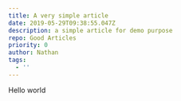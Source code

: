 ```yaml
---
title: A very simple article
date: 2019-05-29T09:38:55.047Z
description: a simple article for demo purpose
repo: Good Articles
priority: 0
author: Nathan
tags:
  - ''
---
```

Hello world
